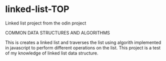 # linked-list-TOP

Linked list project from the odin project

COMMON DATA STRUCTURES AND ALGORITHMS

This is creates a linked list and traverses the list using algorith implemented in javascript to perform different operations on the list. This project is a test of my knowledge of linked list data structure.
